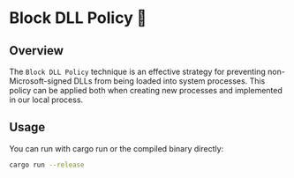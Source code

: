 # Block DLL Policy 🦀

## Overview

The `Block DLL Policy` technique is an effective strategy for preventing non-Microsoft-signed DLLs from being loaded into system processes. This policy can be applied both when creating new processes and implemented in our local process.

## Usage 

You can run with cargo run or the compiled binary directly:
```sh
cargo run --release
```
